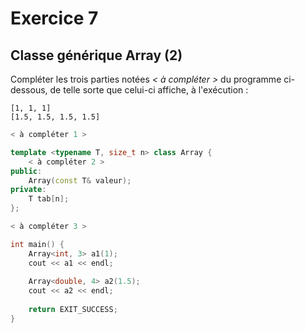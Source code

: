 # Exercice 7
## Classe générique Array (2)

Compléter les trois parties notées _< à compléter >_ du programme ci-dessous, 
de telle sorte que celui-ci affiche, à l'exécution :

```
[1, 1, 1]
[1.5, 1.5, 1.5, 1.5]
```

```cpp
< à compléter 1 >

template <typename T, size_t n> class Array {
    < à compléter 2 >
public:
    Array(const T& valeur);
private:
    T tab[n];
};

< à compléter 3 >

int main() {
    Array<int, 3> a1(1);
    cout << a1 << endl;
    
    Array<double, 4> a2(1.5);
    cout << a2 << endl;
    
    return EXIT_SUCCESS;
}
```
